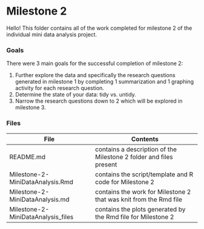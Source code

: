 # Milestone 2 

Hello! This folder contains all of the work completed for milestone 2 of the individual mini data analysis project.

### Goals
There were 3 main goals for the successful completion of milestone 2:
1. Further explore the data and specifically the research questions generated in milestone 1 by completing 1 summarization and 1 graphing activity for each research question. 
2. Determine the state of your data: tidy vs. untidy.
3. Narrow the research questions down to 2 which will be explored in milestone 3.

### Files

| File                                | Contents                                                          |  
| ------------------------------------|------------------------------------------------------------------ |
| README.md                           | contains a description of the Milestone 2 folder and files present|
| Milestone-2-MiniDataAnalysis.Rmd    | contains the script/template and R code for Milestone 2           |
| Milestone-2-MiniDataAnalysis.md     | contains the work for Milestone 2 that was knit from the Rmd file |
| Milestone-2-MiniDataAnalysis_files  | contains the plots generated by the Rmd file for Milestone 2      |